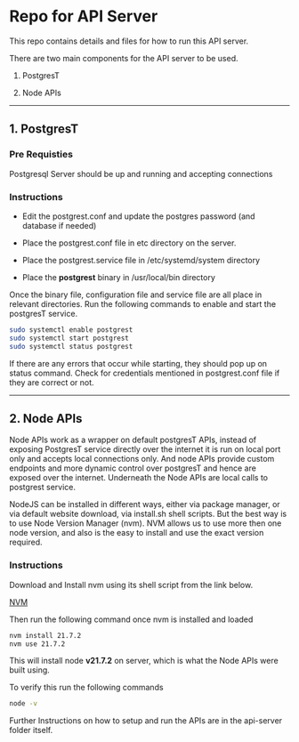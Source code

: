 # Repo for API Server

This repo contains details and files for how to run this API server.

There are two main components for the API server to be used.

1. PostgresT

2. Node APIs

---

## 1. PostgresT

### Pre Requisties

Postgresql Server should be up and running and accepting connections

### Instructions

- Edit the postgrest.conf and update the postgres password (and database if needed)

- Place the postgrest.conf file in etc directory on the server.

- Place the postgrest.service file in /etc/systemd/system directory

- Place the **postgrest** binary in /usr/local/bin directory

Once the binary file, configuration file and service file are all place in relevant directories. Run the following commands to enable and start the postgresT service.

```bash
sudo systemctl enable postgrest
sudo systemctl start postgrest
sudo systemctl status postgrest
```

If there are any errors that occur while starting, they should pop up on status command. Check for credentials mentioned in postgrest.conf file if they are correct or not.

---

## 2. Node APIs

Node APIs work as a wrapper on default postgresT APIs, instead of exposing PostgresT service directly over the internet it is run on local port only and accepts local connections only. And node APIs provide custom endpoints and more dynamic control over postgresT and hence are exposed over the internet. Underneath the Node APIs are local calls to postgrest service.

NodeJS can be installed in different ways, either via package manager, or via default website download, via install.sh shell scripts. But the best way is to use Node Version Manager (nvm). NVM allows us to use more then one node version, and also is the easy to install and use the exact version required.

### Instructions

Download and Install nvm using its shell script from the link below.

[NVM](https://github.com/nvm-sh/nvm?tab=readme-ov-file#installing-and-updating)

Then run the following command once nvm is installed and loaded

```bash
nvm install 21.7.2
nvm use 21.7.2
```

This will install node **v21.7.2** on server, which is what the Node APIs were built using.

To verify this run the following commands

```bash
node -v
```

Further Instructions on how to setup and run the APIs are in the api-server folder itself.
